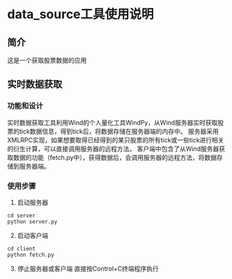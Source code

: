 data_source工具使用说明
===============

简介
-------------

这是一个获取股票数据的应用

实时数据获取
--------------- 

### 功能和设计
实时数据获取工具利用Wind的个人量化工具WindPy，从Wind服务器实时获取股票的tick数据信息，得到tick后，将数据存储在服务器端的内存中。
服务器采用XMLRPC实现，如果想要取得已经得到的某只股票的所有tick或一些tick进行相关的衍生计算，可以直接调用服务器的远程方法。
客户端中包含了从Wind服务器获取数据的功能（fetch.py中），获得数据后，会调用服务器的远程方法，将数据存储到服务器端。

### 使用步骤
1. 启动服务器
```
cd server
python server.py 
``` 

2. 启动客户端
``` 
cd client 
python fetch.py 
``` 
3. 停止服务器或客户端
直接按Control+C终端程序执行

